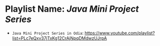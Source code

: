 # Playlist Name: _Java Mini Project Series_

- `Java Mini Project Series in Odia`: https://www.youtube.com/playlist?list=PLc7eQxv37jTxKg12CrAjNpqDMdwzUJrpA
